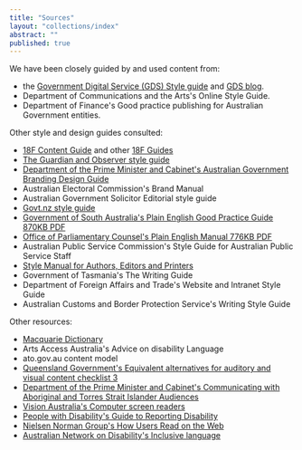 ```yaml
---
title: "Sources"
layout: "collections/index"
abstract: ""
published: true
---
```


We have been closely guided by and used content from:

- the [Government Digital Service (GDS) Style guide](https://www.gov.uk/guidance/style-guide) and [GDS blog](https://gds.blog.gov.uk/).
- Department of Communications and the Arts's Online Style Guide.
- Department of Finance's Good practice publishing for Australian Government entities.

Other style and design guides consulted:

- [18F Content Guide](https://pages.18f.gov/content-guide/) and other [18F Guides](https://pages.18f.gov/guides/)
- [The Guardian and Observer style guide](https://www.theguardian.com/info/series/guardian-and-observer-style-guide)
- [Department of the Prime Minister and Cabinet's Australian Government Branding Design Guide](https://www.dpmc.gov.au/sites/default/files/publications/Australian_Government_Branding_Design_Guidelines.pdf)
- Australian Electoral Commission's Brand Manual
- Australian Government Solicitor Editorial style guide
- [Govt.nz style guide](https://www.govt.nz/about/about-this-website/style-and-design/the-govt-nz-style-guide/#how-we-write)
- [Government of South Australia's Plain English Good Practice Guide 870KB PDF](http://publicsector.sa.gov.au/wp-content/uploads/20070101-Good-practice-guide-Plain-English.pdf)
- [Office of Parliamentary Counsel's Plain English Manual 776KB PDF](https://www.opc.gov.au/about/docs/Plain_English.pdf)
- Australian Public Service Commission's Style Guide for Australian Public Service Staff
- [Style Manual for Authors, Editors and Printers](http://www.australia.gov.au/about-government/publications/style-manual)
- Government of Tasmania's The Writing Guide
- Department of Foreign Affairs and Trade's Website and Intranet Style Guide
- Australian Customs and Border Protection Service's Writing Style Guide

Other resources:

- [Macquarie Dictionary](https://www.macquariedictionary.com.au/)
- Arts Access Australia's Advice on disability Language
- ato.gov.au content model
- [Queensland Government's Equivalent alternatives for auditory and visual content checklist 3](http://www.qld.gov.au/web/cue/module7/checkpoints/checkpoint03/)
- [Department of the Prime Minister and Cabinet's Communicating with Aboriginal and Torres Strait Islander Audiences](https://www.dpmc.gov.au/resource-centre/indigenous-affairs/communicating-aboriginal-and-torres-strait-islander-audiences)
- [Vision Australia's Computer screen readers](http://www.visionaustralia.org/living-with-low-vision/learning-to-live-independently/using-technology-and-computers/technology-overview/computer-screen-readers)
- [People with Disability's Guide to Reporting Disability](http://www.pwd.org.au/library/guide-to-reporting-disability.html)
- [Nielsen Norman Group's How Users Read on the Web](https://www.nngroup.com/articles/how-users-read-on-the-web/)
- [Australian Network on Disability's Inclusive language](http://www.and.org.au/pages/inclusive-language.html)
